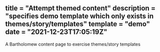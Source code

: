 title = "Attempt themed content"
description = "specifies demo template which only exists in themes/story/templates"
template = "demo"
date = "2021-12-23T17:05:19Z"
---
A Bartholomew content page to exercise themes/story templates
